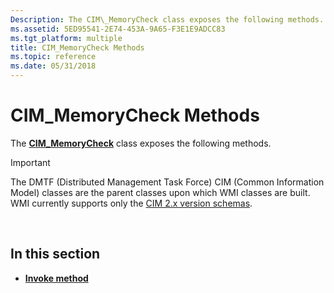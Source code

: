 ```yaml
---
Description: The CIM\_MemoryCheck class exposes the following methods.
ms.assetid: 5ED95541-2E74-453A-9A65-F3E1E9ADCC83
ms.tgt_platform: multiple
title: CIM_MemoryCheck Methods
ms.topic: reference
ms.date: 05/31/2018
---
```


# CIM\_MemoryCheck Methods

The [**CIM\_MemoryCheck**](cim-memorycheck.md) class exposes the following methods.

> [!IMPORTANT]
> The DMTF (Distributed Management Task Force) CIM (Common Information Model) classes are the parent classes upon which WMI classes are built. WMI currently supports only the [CIM 2.x version schemas](https://dmtf.org/standards/cim/schemas).

 

## In this section

-   [**Invoke method**](invoke-method-in-class-cim-memorycheck.md)

 

 



